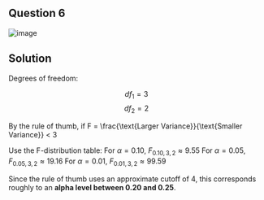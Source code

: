 ## Question 6

![image](https://github.com/user-attachments/assets/aa5157cd-b5c4-4609-9c1e-fc3e6c49b5b7)

## Solution

Degrees of freedom:

$$
df_1 = 3
$$
$$
df_2 = 2
$$

By the rule of thumb,  if F = \frac{\text{Larger Variance}}{\text{Smaller Variance}} < 3

Use the F-distribution table:
For $\alpha = 0.10$, $F_{0.10, 3, 2} \approx 9.55$
For $\alpha = 0.05$, $F_{0.05, 3, 2} \approx 19.16$
For $\alpha = 0.01$, $F_{0.01, 3, 2} \approx 99.59$

Since the rule of thumb uses an approximate cutoff of 4, this corresponds roughly to an **alpha level between 0.20 and 0.25**.

